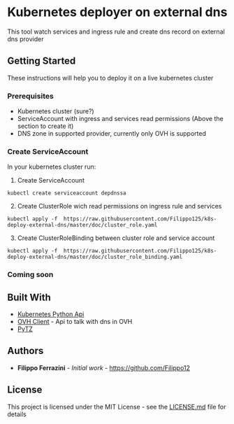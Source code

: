 # Kubernetes deployer on external dns
This tool watch services and ingress rule and create dns record on external dns provider
## Getting Started
These instructions will help you to deploy it on a live kubernetes cluster

### Prerequisites
* Kubernetes cluster (sure?)
* ServiceAccount with ingress and services read permissions (Above the section to create it)
* DNS zone in supported provider, currently only OVH is supported
### Create ServiceAccount
In your kubernetes cluster run:
1. Create ServiceAccount
```
kubectl create serviceaccount depdnssa
```
2. Create ClusterRole wich read permissions on ingress rule and services
```
kubectl apply -f  https://raw.githubusercontent.com/Filippo125/k8s-deploy-external-dns/master/doc/cluster_role.yaml
```
3. Create ClusterRoleBinding between cluster role and service account
```
kubectl apply -f  https://raw.githubusercontent.com/Filippo125/k8s-deploy-external-dns/master/doc/cluster_role_binding.yaml
```

### Coming soon

## Built With
* [Kubernetes Python Api](https://pypi.org/project/kubernetes/)
* [OVH Client](https://pypi.org/project/ovh/) - Api to talk with dns in OVH
* [PyTZ](https://pypi.org/project/pytz/)
## Authors
* **Filippo Ferrazini** - *Initial work* - https://github.com/Filippo12
## License
This project is licensed under the MIT License - see the [LICENSE.md](LICENSE.txt) file for details
